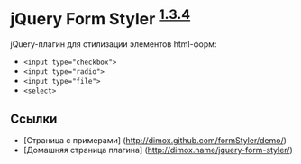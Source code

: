 jQuery Form Styler <sup>[1.3.4](http://dimox.name/jquery-form-styler/#log)</sup>
==================

jQuery-плагин для стилизации элементов html-форм:

* `<input type="checkbox">`
* `<input type="radio">`
* `<input type="file">`
* `<select>`

Ссылки
------

* [Страница с примерами] (http://dimox.github.com/formStyler/demo/)
* [Домашняя страница плагина] (http://dimox.name/jquery-form-styler/)
